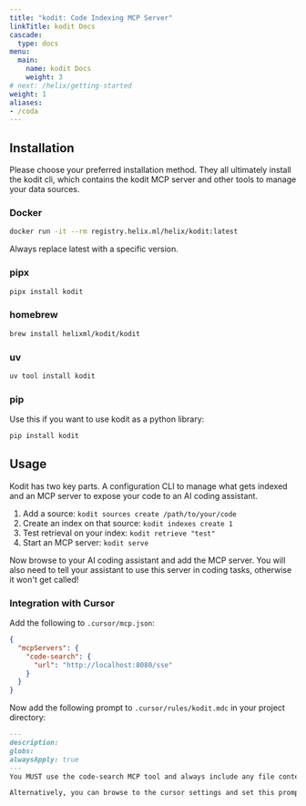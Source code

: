 ```yaml
---
title: "kodit: Code Indexing MCP Server"
linkTitle: kodit Docs
cascade:
  type: docs
menu:
  main:
    name: kodit Docs
    weight: 3
# next: /helix/getting-started
weight: 1
aliases:
- /coda
---
```


## Installation

Please choose your preferred installation method. They all ultimately install the kodit
cli, which contains the kodit MCP server and other tools to manage your data sources.

### Docker

```sh
docker run -it --rm registry.helix.ml/helix/kodit:latest
```

Always replace latest with a specific version.

### pipx

```sh
pipx install kodit
```

### homebrew

```sh
brew install helixml/kodit/kodit
```

### uv

```sh
uv tool install kodit
```

### pip

Use this if you want to use kodit as a python library:

```sh
pip install kodit
```

## Usage

Kodit has two key parts. A configuration CLI to manage what gets indexed and an MCP
server to expose your code to an AI coding assistant.

1. Add a source: `kodit sources create /path/to/your/code`
2. Create an index on that source: `kodit indexes create 1`
3. Test retrieval on your index: `kodit retrieve "test"`
4. Start an MCP server: `kodit serve`

Now browse to your AI coding assistant and add the MCP server. You will also need to
tell your assistant to use this server in coding tasks, otherwise it won't get called!

### Integration with Cursor

Add the following to `.cursor/mcp.json`:

```json
{
  "mcpServers": {
    "code-search": {
      "url": "http://localhost:8080/sse"
    }
  }
}
```

Now add the following prompt to `.cursor/rules/kodit.mdc` in your project directory:

```markdown
---
description: 
globs: 
alwaysApply: true
---
You MUST use the code-search MCP tool and always include any file context the user has provided in the chat.```

Alternatively, you can browse to the cursor settings and set this prompt globally.
